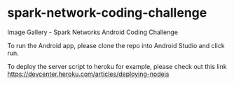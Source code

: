 # spark-network-coding-challenge
Image Gallery - Spark Networks Android Coding Challenge

To run the Android app, please clone the repo into Android Studio and click run. 

To deploy the server script to heroku for example, please check out this link https://devcenter.heroku.com/articles/deploying-nodejs
